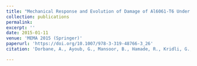 ```yaml
---
title: "Mechanical Response and Evolution of Damage of Al6061-T6 Under Different Strain Rates and Temperatures"
collection: publications
permalink: 
excerpt: ''
date: 2015-01-11
venue: 'MEMA 2015 (Springer)'
paperurl: 'https://doi.org/10.1007/978-3-319-48766-3_26'
citation: 'Dorbane, A., Ayoub, G., Mansoor, B., Hamade, R., Kridli, G., Imad, A. (2015). Mechanical Response and Evolution of Damage of Al6061-T6 under Different Strain Rates and Temperatures. In: Karaman, I., Arróyave, R., Masad, E. (eds) Proceedings of the TMS Middle East — Mediterranean Materials Congress on Energy and Infrastructure Systems (MEMA 2015). Springer, Cham.'

---
```

